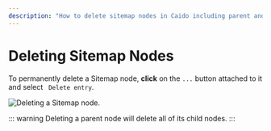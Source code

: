 ```yaml
---
description: "How to delete sitemap nodes in Caido including parent and child node deletion with permanent removal warnings."
---
```


# Deleting Sitemap Nodes

To permanently delete a Sitemap node, **click** on the `...` button attached to it and select <code><Icon icon="fas fa-trash" /> Delete entry</code>.

<img alt="Deleting a Sitemap node." src="/_images/sitemap_delete.png" center>

::: warning
Deleting a parent node will delete all of its child nodes.
:::
